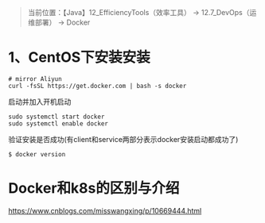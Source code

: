 > 当前位置：【Java】12_EfficiencyTools（效率工具） -> 12.7_DevOps（运维部署） -> Docker



# 1、CentOS下安装安装



```shell
# mirror Aliyun
curl -fsSL https://get.docker.com | bash -s docker 
```

启动并加入开机启动

```
sudo systemctl start docker
sudo systemctl enable docker
```

验证安装是否成功(有client和service两部分表示docker安装启动都成功了)

```
$ docker version
```







# Docker和k8s的区别与介绍

https://www.cnblogs.com/misswangxing/p/10669444.html
